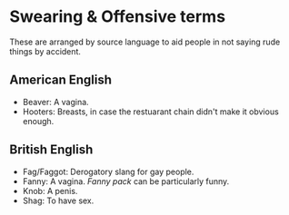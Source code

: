 # Swearing & Offensive terms

These are arranged by source language to aid people in not saying rude things
by accident.

## American English

* Beaver: A vagina.
* Hooters: Breasts, in case the restuarant chain didn't make it obvious enough.

## British English

* Fag/Faggot: Derogatory slang for gay people.
* Fanny: A vagina. *Fanny pack* can be particularly funny.
* Knob: A penis.
* Shag: To have sex.
